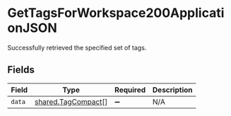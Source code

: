 # GetTagsForWorkspace200ApplicationJSON

Successfully retrieved the specified set of tags.


## Fields

| Field                                                    | Type                                                     | Required                                                 | Description                                              |
| -------------------------------------------------------- | -------------------------------------------------------- | -------------------------------------------------------- | -------------------------------------------------------- |
| `data`                                                   | [shared.TagCompact](../../models/shared/tagcompact.md)[] | :heavy_minus_sign:                                       | N/A                                                      |